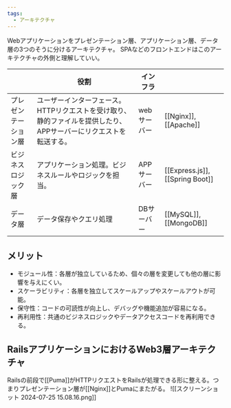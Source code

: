 ```yaml
---
tags:
  - アーキテクチャ
---
```

Webアプリケーションをプレゼンテーション層、アプリケーション層、データ層の3つのそうに分けるアーキテクチャ。
SPAなどのフロントエンドはこのアーキテクチャの外側と理解していい。

|            | 役割                                                           | インフラ    |                                 |
| ---------- | ------------------------------------------------------------ | ------- | ------------------------------- |
| プレゼンテーション層 | ユーザーインターフェース。HTTPリクエストを受け取り、静的ファイルを提供したり、APPサーバーにリクエストを転送する。 | webサーバー | [[Nginx]], [[Apache]]           |
| ビジネスロジック層  | アプリケーション処理。ビジネスルールやロジックを担当。                                  | APPサーバー | [[Express.js]], [[Spring Boot]] |
| データ層       | データ保存やクエリ処理                                                  | DBサーバー  | [[MySQL]], [[MongoDB]]          |
## メリット
- モジュール性：各層が独立しているため、個々の層を変更しても他の層に影響を与えにくい。
- スケーラビリティ：各層を独立してスケールアップやスケールアウトが可能。
- 保守性：コードの可読性が向上し、デバッグや機能追加が容易になる。
- 再利用性：共通のビジネスロジックやデータアクセスコードを再利用できる。 

## RailsアプリケーションにおけるWeb3層アーキテクチャ
Railsの前段で[[Puma]]がHTTPリクエストをRailsが処理できる形に整える。つまりプレゼンテーション層が[[Nginx]]とPumaにまたがる。
![[スクリーンショット 2024-07-25 15.08.16.png]]